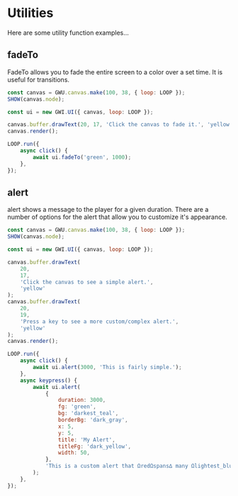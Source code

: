 # Utilities

Here are some utility function examples...

## fadeTo

FadeTo allows you to fade the entire screen to a color over a set time. It is useful for transitions.

```js
const canvas = GWU.canvas.make(100, 38, { loop: LOOP });
SHOW(canvas.node);

const ui = new GWI.UI({ canvas, loop: LOOP });

canvas.buffer.drawText(20, 17, 'Click the canvas to fade it.', 'yellow');
canvas.render();

LOOP.run({
    async click() {
        await ui.fadeTo('green', 1000);
    },
});
```

## alert

alert shows a message to the player for a given duration. There are a number of options for the alert that allow you to customize it's appearance.

```js
const canvas = GWU.canvas.make(100, 38, { loop: LOOP });
SHOW(canvas.node);

const ui = new GWI.UI({ canvas, loop: LOOP });

canvas.buffer.drawText(
    20,
    17,
    'Click the canvas to see a simple alert.',
    'yellow'
);
canvas.buffer.drawText(
    20,
    19,
    'Press a key to see a more custom/complex alert.',
    'yellow'
);
canvas.render();

LOOP.run({
    async click() {
        await ui.alert(3000, 'This is fairly simple.');
    },
    async keypress() {
        await ui.alert(
            {
                duration: 3000,
                fg: 'green',
                bg: 'darkest_teal',
                borderBg: 'dark_gray',
                x: 5,
                y: 5,
                title: 'My Alert',
                titleFg: 'dark_yellow',
                width: 50,
            },
            'This is a custom alert that ΩredΩspans∆ many Ωlightest_blueΩlines of text∆ and has ΩtealΩcolors∆.\n\nIt is capable of showing lots of information.\n\nEven newlines are allowed.'
        );
    },
});
```
